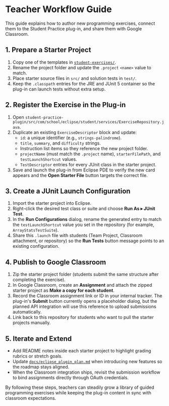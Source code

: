 # Teacher Workflow Guide

This guide explains how to author new programming exercises, connect them to the Student Practice plug-in, and share them with Google Classroom.

## 1. Prepare a Starter Project
1. Copy one of the templates in [`student-exercises/`](../student-exercises/).
2. Rename the project folder and update the `.project` `<name>` value to match.
3. Place starter source files in `src/` and solution tests in `test/`.
4. Keep the `.classpath` entries for the JRE and JUnit 5 container so the plug-in can launch tests without extra setup.

## 2. Register the Exercise in the Plug-in
1. Open `student-practice-plugin/src/com/school/eclipse/student/services/ExerciseRepository.java`.
2. Duplicate an existing `ExerciseDescriptor` block and update:
   - `id`: a unique identifier (e.g., `strings-palindrome`).
   - `title`, `summary`, and `difficulty` strings.
   - Instruction list items so they reference the new project folder.
   - `projectName` (must match the `.project` name), `starterFilePath`, and `testLaunchShortcut` values.
   - `TestDescriptor` entries for every JUnit class in the starter project.
3. Save and launch the plug-in from Eclipse PDE to verify the new card appears and the **Open Starter File** button targets the correct file.

## 3. Create a JUnit Launch Configuration
1. Import the starter project into Eclipse.
2. Right-click the desired test class or suite and choose **Run As ▸ JUnit Test**.
3. In the **Run Configurations** dialog, rename the generated entry to match the `testLaunchShortcut` value you set in the repository (for example, `ArrayStatsTestSuite`).
4. Share this `.launch` file with students (Team Project, Classroom attachment, or repository) so the **Run Tests** button message points to an existing configuration.

## 4. Publish to Google Classroom
1. Zip the starter project folder (students submit the same structure after completing the exercise).
2. In Google Classroom, create an **Assignment** and attach the zipped starter project as **Make a copy for each student**.
3. Record the Classroom assignment link or ID in your internal tracker. The plug-in's **Submit** button currently opens a placeholder dialog, but the planned API integration will use this reference to upload submissions automatically.
4. Link back to this repository for students who want to pull the starter projects manually.

## 5. Iterate and Extend
- Add README notes inside each starter project to highlight grading rubrics or stretch goals.
- Update [`docs/eclipse_plugin_plan.md`](./eclipse_plugin_plan.md) when introducing new features so the roadmap stays aligned.
- When the Classroom integration ships, revisit the submission workflow to bind assignments directly through OAuth credentials.

By following these steps, teachers can steadily grow a library of guided programming exercises while keeping the plug-in content in sync with classroom expectations.
